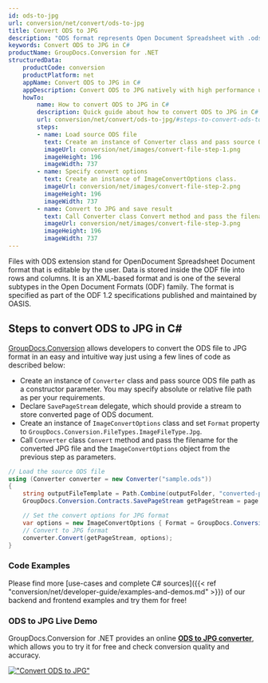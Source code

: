 ```yaml
---
id: ods-to-jpg
url: conversion/net/convert/ods-to-jpg
title: Convert ODS to JPG
description: "ODS format represents Open Document Spreadsheet with .ods extension. Learn how to convert ODS to JPG file programmatically in C# language using GroupDocs.Conversion for .NET library."
keywords: Convert ODS to JPG in C#
productName: GroupDocs.Conversion for .NET
structuredData:
    productCode: conversion
    productPlatform: net
    appName: Convert ODS to JPG in C#
    appDescription: Convert ODS to JPG natively with high performance using C# language and server side GroupDocs.Conversion for .NET APIs, without the use of any software like Microsoft or Open Office.
    howTo:
        name: How to convert ODS to JPG in C# 
        description: Quick guide about how to convert ODS to JPG in C# with high performance and accuracy.
        url: conversion/net/convert/ods-to-jpg/#steps-to-convert-ods-to-jpg-in-c
        steps:
        - name: Load source ODS file 
          text: Create an instance of Converter class and pass source ODS file path as a constructor parameter. You may specify absolute or relative file path as per your requirements. 
          imageUrl: conversion/net/images/convert-file-step-1.png
          imageHeight: 196
          imageWidth: 737
        - name: Specify convert options 
          text: Create an instance of ImageConvertOptions class.
          imageUrl: conversion/net/images/convert-file-step-2.png
          imageHeight: 196
          imageWidth: 737
        - name: Convert to JPG and save result 
          text: Call Converter class Convert method and pass the filename for the converted HTML file and the ImageConvertOptions object from the previous step as parameters.
          imageUrl: conversion/net/images/convert-file-step-3.png
          imageHeight: 196
          imageWidth: 737
---
```


Files with ODS extension stand for OpenDocument Spreadsheet Document format that is editable by the user. Data is stored inside the ODF file into rows and columns. It is an XML-based format and is one of the several subtypes in the Open Document Formats (ODF) family. The format is specified as part of the ODF 1.2 specifications published and maintained by OASIS.

## Steps to convert ODS to JPG in C#

[GroupDocs.Conversion](https://products.groupdocs.com/conversion/net) allows developers to convert the ODS file to JPG format in an easy and intuitive way just using a few lines of code as described below:

* Create an instance of `Converter` class and pass source ODS file path as a constructor parameter. You may specify absolute or relative file path as per your requirements. 
* Declare `SavePageStream` delegate, which should provide a stream to store converted page of ODS document.
* Create an instance of `ImageConvertOptions` class and set `Format` property to `GroupDocs.Conversion.FileTypes.ImageFileType.Jpg`.
* Call `Converter` class `Convert` method and pass the filename for the converted JPG file and the `ImageConvertOptions` object from the previous step as parameters.

```csharp
// Load the source ODS file
using (Converter converter = new Converter("sample.ods"))
{
    string outputFileTemplate = Path.Combine(outputFolder, "converted-page-{0}.jpg");
    GroupDocs.Conversion.Contracts.SavePageStream getPageStream = page => new FileStream(string.Format(outputFileTemplate, page), FileMode.Create);

    // Set the convert options for JPG format
    var options = new ImageConvertOptions { Format = GroupDocs.Conversion.FileTypes.ImageFileType.Jpg };   
    // Convert to JPG format
    converter.Convert(getPageStream, options);
}
```

### Code Examples

Please find more [use-cases and complete C# sources]({{< ref "conversion/net/developer-guide/examples-and-demos.md" >}}) of our backend and frontend examples and try them for free!

### ODS to JPG Live Demo

GroupDocs.Conversion for .NET provides an online [**ODS to JPG converter**](https://products.groupdocs.app/conversion/ods-to-jpg), which allows you to try it for free and check conversion quality and accuracy.

[!["Convert ODS to JPG"](conversion/net/images/convert-to-jpg/convert-ods-to-jpg.png)](https://products.groupdocs.app/conversion/ods-to-jpg)